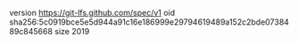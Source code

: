 version https://git-lfs.github.com/spec/v1
oid sha256:5c0919bce5e5d944a91c16e186999e29794619489a152c2bde0738489c845668
size 2019

